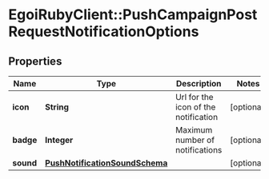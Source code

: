 # EgoiRubyClient::PushCampaignPostRequestNotificationOptions

## Properties
Name | Type | Description | Notes
------------ | ------------- | ------------- | -------------
**icon** | **String** | Url for the icon of the notification | [optional] 
**badge** | **Integer** | Maximum number of notifications | [optional] 
**sound** | [**PushNotificationSoundSchema**](PushNotificationSoundSchema.md) |  | [optional] 


